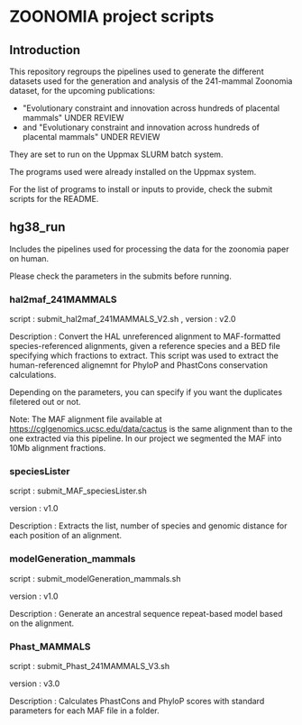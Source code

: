 # ZOONOMIA project scripts 

## Introduction

This repository regroups the pipelines used to generate the different datasets used for the generation and analysis of the 241-mammal Zoonomia dataset, for the upcoming publications: 
- "Evolutionary constraint and innovation across hundreds of placental mammals" UNDER REVIEW
- and "Evolutionary constraint and innovation across hundreds of placental mammals" UNDER REVIEW

They are set to run on the Uppmax SLURM batch system.

The programs used were already installed on the Uppmax system.

For the list of programs to install or inputs to provide, check the submit scripts for the README.

## hg38_run

Includes the pipelines used for processing the data for the zoonomia paper on human.

Please check the parameters in the submits before running. 

### hal2maf_241MAMMALS

script : submit_hal2maf_241MAMMALS_V2.sh , version : v2.0

Description : Convert the HAL unreferenced alignment to MAF-formatted species-referenced alignments, given a reference species and a BED file specifying which fractions to extract. This script was used to extract the human-referenced alignemnt for PhyloP and PhastCons conservation calculations. 

Depending on the parameters, you can specify if you want the duplicates filetered out or not.

Note: The MAF alignment file available at https://cglgenomics.ucsc.edu/data/cactus is the same alignment than to the one extracted via this pipeline. In our project we segmented the MAF into 10Mb alignment fractions.

### speciesLister

script : submit_MAF_speciesLister.sh

version : v1.0

Description : Extracts the list, number of species and genomic distance for each position of an alignment.

### modelGeneration_mammals

script : submit_modelGeneration_mammals.sh

version : v1.0

Description : Generate an ancestral sequence repeat-based model based on the alignment.

### Phast_MAMMALS

script : submit_Phast_241MAMMALS_V3.sh

version : v3.0

Description : Calculates PhastCons and PhyloP scores with standard parameters for each MAF file in a folder.

